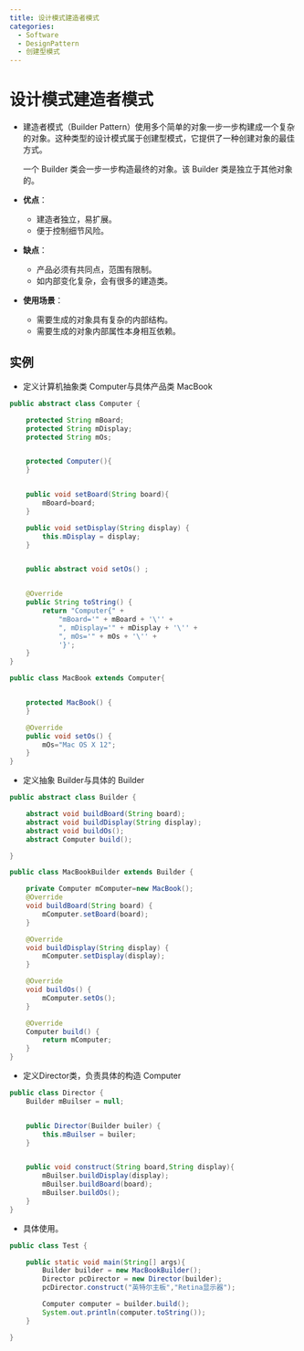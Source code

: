 ```yaml
---
title: 设计模式建造者模式
categories:
  - Software
  - DesignPattern
  - 创建型模式
---
```

# 设计模式建造者模式

- 建造者模式（Builder Pattern）使用多个简单的对象一步一步构建成一个复杂的对象。这种类型的设计模式属于创建型模式，它提供了一种创建对象的最佳方式。

    一个 Builder 类会一步一步构造最终的对象。该 Builder 类是独立于其他对象的。

- **优点**：

  - 建造者独立，易扩展。
  - 便于控制细节风险。

- **缺点**： 

  - 产品必须有共同点，范围有限制。 
  - 如内部变化复杂，会有很多的建造类。

- **使用场景**：

  - 需要生成的对象具有复杂的内部结构。
  - 需要生成的对象内部属性本身相互依赖。


## 实例

- 定义计算机抽象类 Computer与具体产品类 MacBook

```java
public abstract class Computer {

    protected String mBoard;
    protected String mDisplay;
    protected String mOs;


    protected Computer(){
    }


    public void setBoard(String board){
        mBoard=board;
    }

    public void setDisplay(String display) {
        this.mDisplay = display;
    }


    public abstract void setOs() ;


    @Override
    public String toString() {
        return "Computer{" +
            "mBoard='" + mBoard + '\'' +
            ", mDisplay='" + mDisplay + '\'' +
            ", mOs='" + mOs + '\'' +
            '}';
    }
}

public class MacBook extends Computer{


    protected MacBook() {
    }

    @Override
    public void setOs() {
        mOs="Mac OS X 12";
    }
}
```

- 定义抽象 Builder与具体的 Builder

```java
public abstract class Builder {

    abstract void buildBoard(String board);
    abstract void buildDisplay(String display);
    abstract void buildOs();
    abstract Computer build();

}

public class MacBookBuilder extends Builder {

    private Computer mComputer=new MacBook();
    @Override
    void buildBoard(String board) {
        mComputer.setBoard(board);
    }

    @Override
    void buildDisplay(String display) {
        mComputer.setDisplay(display);
    }

    @Override
    void buildOs() {
        mComputer.setOs();
    }

    @Override
    Computer build() {
        return mComputer;
    }
}
```

- 定义Director类，负责具体的构造 Computer

```java
public class Director {
    Builder mBuilser = null;


    public Director(Builder builer) {
        this.mBuilser = builer;
    }


    public void construct(String board,String display){
        mBuilser.buildDisplay(display);
        mBuilser.buildBoard(board);
        mBuilser.buildOs();
    }
}
```

- 具体使用。

```java
public class Test {

    public static void main(String[] args){
        Builder builder = new MacBookBuilder();
        Director pcDirector = new Director(builder);
        pcDirector.construct("英特尔主板","Retina显示器");

        Computer computer = builder.build();
        System.out.println(computer.toString());
    }

}
```
